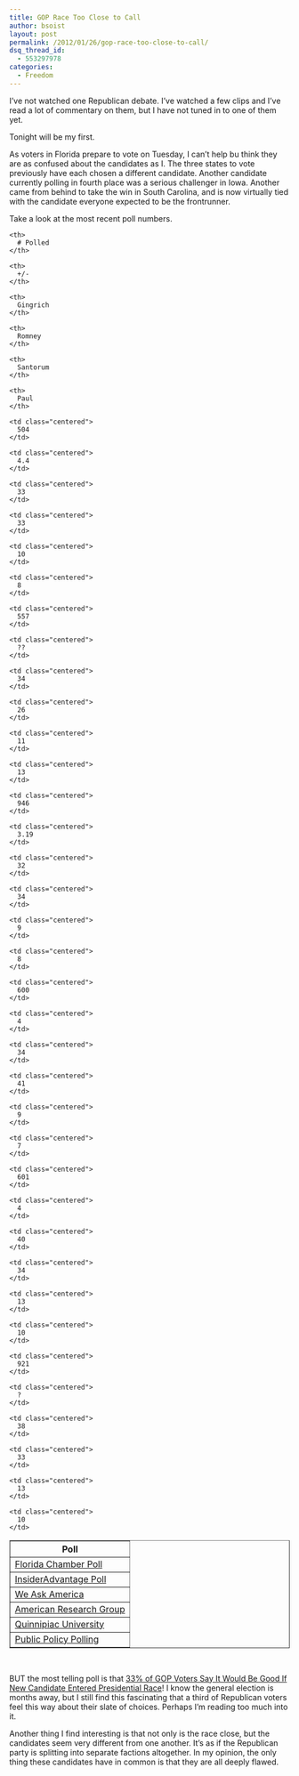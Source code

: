 ```yaml
---
title: GOP Race Too Close to Call
author: bsoist
layout: post
permalink: /2012/01/26/gop-race-too-close-to-call/
dsq_thread_id:
  - 553297978
categories:
  - Freedom
---
```

I&#8217;ve not watched one Republican debate. I&#8217;ve watched a few clips and I&#8217;ve read a lot of commentary on them, but I have not tuned in to one of them yet.

Tonight will be my first.

As voters in Florida prepare to vote on Tuesday, I can&#8217;t help bu think they are as confused about the candidates as I. The three states to vote previously have each chosen a different candidate. Another candidate currently polling in fourth place was a serious challenger in Iowa. Another came from behind to take the win in South Carolina, and is now virtually tied with the candidate everyone expected to be the frontrunner.

Take a look at the most recent poll numbers.

<table border="1">
  <tr>
    <th>
      Poll
    </th>
    
    <th>
      # Polled
    </th>
    
    <th>
      +/-
    </th>
    
    <th>
      Gingrich
    </th>
    
    <th>
      Romney
    </th>
    
    <th>
      Santorum
    </th>
    
    <th>
      Paul
    </th>
  </tr>
  
  <tr>
    <td class="centered">
      <a href="http://saintpetersblog.com/2012/01/florida-chamber-poll-gingrich-romney-deadlocked-at-33-each-in-florida/">Florida Chamber Poll</a>
    </td>
    
    <td class="centered">
      504
    </td>
    
    <td class="centered">
      4.4
    </td>
    
    <td class="centered">
      33
    </td>
    
    <td class="centered">
      33
    </td>
    
    <td class="centered">
      10
    </td>
    
    <td class="centered">
      8
    </td>
  </tr>
  
  <tr>
    <td class="centered">
      <a href="http://miamiherald.typepad.com/nakedpolitics/2012/01/insideradvantage-poll-gingrich-leads-romney-34-26-in-florida-but-ppp-could-find-closer-race.html">InsiderAdvantage Poll</a>
    </td>
    
    <td class="centered">
      557
    </td>
    
    <td class="centered">
      ??
    </td>
    
    <td class="centered">
      34
    </td>
    
    <td class="centered">
      26
    </td>
    
    <td class="centered">
      11
    </td>
    
    <td class="centered">
      13
    </td>
  </tr>
  
  <tr>
    <td class="centered">
      <a href="http://weaskamerica.com/2012/01/24/florida-surprise/">We Ask America</a>
    </td>
    
    <td class="centered">
      946
    </td>
    
    <td class="centered">
      3.19
    </td>
    
    <td class="centered">
      32
    </td>
    
    <td class="centered">
      34
    </td>
    
    <td class="centered">
      9
    </td>
    
    <td class="centered">
      8
    </td>
  </tr>
  
  <tr>
    <td class="centered">
      <a href="http://americanresearchgroup.com/pres2012/primary/rep/fl/">American Research Group</a>
    </td>
    
    <td class="centered">
      600
    </td>
    
    <td class="centered">
      4
    </td>
    
    <td class="centered">
      34
    </td>
    
    <td class="centered">
      41
    </td>
    
    <td class="centered">
      9
    </td>
    
    <td class="centered">
      7
    </td>
  </tr>
  
  <tr>
    <td class="centered">
      <a href="http://www.quinnipiac.edu/institutes-and-centers/polling-institute/florida/release-detail?ReleaseID=1694">Quinnipiac University</a>
    </td>
    
    <td class="centered">
      601
    </td>
    
    <td class="centered">
      4
    </td>
    
    <td class="centered">
      40
    </td>
    
    <td class="centered">
      34
    </td>
    
    <td class="centered">
      13
    </td>
    
    <td class="centered">
      10
    </td>
  </tr>
  
  <tr>
    <td class="centered">
      <a href="http://www.publicpolicypolling.com/main/florida/">Public Policy Polling</a>
    </td>
    
    <td class="centered">
      921
    </td>
    
    <td class="centered">
      ?
    </td>
    
    <td class="centered">
      38
    </td>
    
    <td class="centered">
      33
    </td>
    
    <td class="centered">
      13
    </td>
    
    <td class="centered">
      10
    </td>
  </tr>
</table>

<p style="padding-top:30px;">
  BUT the most telling poll is that <a href="http://www.rasmussenreports.com/public_content/politics/elections/election_2012/election_2012_presidential_election/january_2012/33_of_gop_voters_say_it_would_be_good_if_new_candidate_entered_presidential_race">33% of GOP Voters Say It Would Be Good If New Candidate Entered Presidential Race</a>! I know the general election is months away, but I still find this fascinating that a third of Republican voters feel this way about their slate of choices. Perhaps I&#8217;m reading too much into it.
</p>

Another thing I find interesting is that not only is the race close, but the candidates seem very different from one another. It&#8217;s as if the Republican party is splitting into separate factions altogether. In my opinion, the only thing these candidates have in common is that they are all deeply flawed.